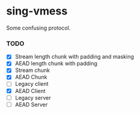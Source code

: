 # sing-vmess

Some confusing protocol.

### TODO

- [x] Stream length chunk with padding and masking
- [x] AEAD length chunk with padding
- [x] Stream chunk
- [x] AEAD Chunk
- [ ] Legacy client
- [x] AEAD Client
- [ ] Legacy server
- [ ] AEAD Server
